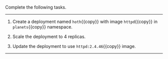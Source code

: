 Complete the following tasks.

---

1. Create a deployment named `hoth`{{copy}} with image `httpd`{{copy}} in `planets`{{copy}} namespace.

2. Scale the deployment to 4 replicas.

3. Update the deployment to use `httpd:2.4.46`{{copy}} image.

---
<br/>
<br/>
